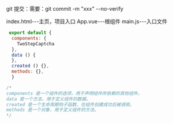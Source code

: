 
git 提交：需要：git commit -m "xxx" --no-verify


index.html---主页，项目入口
App.vue---根组件
main.js---入口文件

```js
 export default {
  components: {
    TwoStepCaptcha
  },
  data () {
  },
  created () {},
  methods: {},
  }

/*
components 是一个组件的选项，用于声明组件所依赖的其他组件。 
data 是一个方法，用于定义组件的数据。 
created 是一个生命周期钩子函数，在组件创建成功后被调用。 
methods 是一个对象，用于定义组件的方法。 
*/
```

